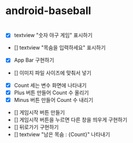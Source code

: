 # android-baseball

# <Commit>
- [x] textview "숫자 야구 게임" 표시하기
- [] textview "목숨을 입력하세요" 표시하기 
- [x] App Bar 구현하기 
- [] 이미지 파일 사이즈에 맞춰서 넣기 
- [x] Count 세는 변수 화면에 나타내기 
- [x] Plus 버튼 만들어 Count 수 올리기 
- [x] Minus 버튼 만들어 Count 수 내리기 
- [] 게임시작 버튼 만들기 
- [] 게임시작 버튼을 누르면 다른 창을 띄우게 구현하기 
- [] 뒤로가기 구현하기 
- [] textview "남은 목숨 : {Count}" 나타내기 